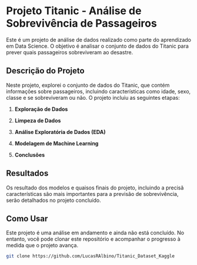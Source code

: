 # Projeto Titanic - Análise de Sobrevivência de Passageiros

Este é um projeto de análise de dados realizado como parte do aprendizado em Data Science. O objetivo é analisar o conjunto de dados do Titanic para prever quais passageiros sobreviveram ao desastre.

## Descrição do Projeto

Neste projeto, explorei o conjunto de dados do Titanic, que contém informações sobre passageiros, incluindo características como idade, sexo, classe e se sobreviveram ou não. O projeto incluiu as seguintes etapas:

1. **Exploração de Dados**

2. **Limpeza de Dados**

3. **Análise Exploratória de Dados (EDA)**

4. **Modelagem de Machine Learning**

5. **Conclusões**

## Resultados

Os resultado dos modelos e quaisos finais do projeto, incluindo a precisã características são mais importantes para a previsão de sobrevivência, serão detalhados no projeto concluído.

## Como Usar

Este projeto é uma análise em andamento e ainda não está concluído. No entanto, você pode clonar este repositório e acompanhar o progresso à medida que o projeto avança.

```bash
git clone https://github.com/LucasRAlbino/Titanic_Dataset_Kaggle

